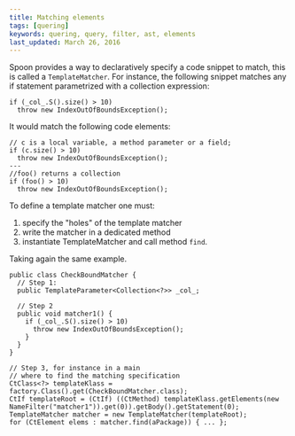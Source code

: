 ```yaml
---
title: Matching elements
tags: [quering]
keywords: quering, query, filter, ast, elements
last_updated: March 26, 2016
---
```


Spoon provides a way to declaratively specify a code snippet to match, this is called a `TemplateMatcher`.
For instance, the following snippet matches any if statement parametrized with a collection expression:

```
if (_col_.S().size() > 10)
  throw new IndexOutOfBoundsException();
```

It would match the following code elements:

```
// c is a local variable, a method parameter or a field;
if (c.size() > 10)
  throw new IndexOutOfBoundsException();
---
//foo() returns a collection
if (foo() > 10)
  throw new IndexOutOfBoundsException();

```

To define a template matcher one must:

1. specify the "holes" of the template matcher 
1. write the matcher in a dedicated method
1. instantiate TemplateMatcher and call method `find`.

Taking again the same example.

```
public class CheckBoundMatcher {
  // Step 1:
  public TemplateParameter<Collection<?>> _col_;
  
  // Step 2
  public void matcher1() {
    if (_col_.S().size() > 10)
      throw new IndexOutOfBoundsException();
    }
  }
}

// Step 3, for instance in a main
// where to find the matching specification
CtClass<?> templateKlass = factory.Class().get(CheckBoundMatcher.class);
CtIf templateRoot = (CtIf) ((CtMethod) templateKlass.getElements(new NameFilter("matcher1")).get(0)).getBody().getStatement(0);
TemplateMatcher matcher = new TemplateMatcher(templateRoot);
for (CtElement elems : matcher.find(aPackage)) { ... };
			
```

